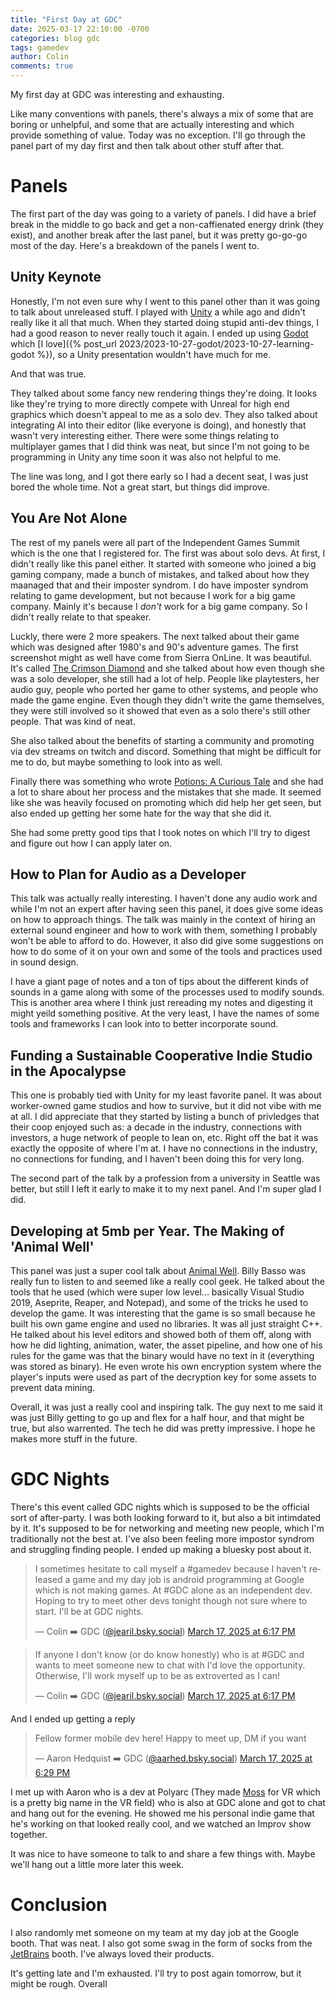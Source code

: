 ```yaml
---
title: "First Day at GDC"
date: 2025-03-17 22:10:00 -0700
categories: blog gdc
tags: gamedev
author: Colin
comments: true
---
```

My first day at GDC was interesting and exhausting.

Like many conventions with panels, there's always a mix of some that are boring or unhelpful, and some that are actually interesting and which provide something of value. Today was no exception. I'll go through the panel part of my day first and then talk about other stuff after that.

# Panels
The first part of the day was going to a variety of panels. I did have a brief break in the middle to go back and get a non-caffienated energy drink (they exist), and another break after the last panel, but it was pretty go-go-go most of the day. Here's a breakdown of the panels I went to.

## Unity Keynote
Honestly, I'm not even sure why I went to this panel other than it was going to talk about unreleased stuff. I played with [Unity](https://unity.com/) a while ago and didn't really like it all that much. When they started doing stupid anti-dev things, I had a good reason to never really touch it again. I ended up using [Godot](https://godotengine.org/) which [I love]({% post_url 2023/2023-10-27-godot/2023-10-27-learning-godot %}), so a Unity presentation wouldn't have much for me.

And that was true.

They talked about some fancy new rendering things they're doing. It looks like they're trying to more directly compete with Unreal for high end graphics which doesn't appeal to me as a solo dev. They also talked about integrating AI into their editor (like everyone is doing), and honestly that wasn't very interesting either. There were some things relating to multiplayer games that I did think was neat, but since I'm not going to be programming in Unity any time soon it was also not helpful to me.

The line was long, and I got there early so I had a decent seat, I was just bored the whole time. Not a great start, but things did improve.

## You Are Not Alone
The rest of my panels were all part of the Independent Games Summit which is the one that I registered for. The first was about solo devs. At first, I didn't really like this panel either. It started with someone who joined a big gaming company, made a bunch of mistakes, and talked about how they maanaged that and their imposter syndrom. I do have imposter syndrom relating to game development, but not because I work for a big game company. Mainly it's because I *don't* work for a big game company. So I didn't really relate to that speaker.

Luckly, there were 2 more speakers. The next talked about their game which was designed after 1980's and 90's adventure games. The first screenshot might as well have come from Sierra OnLine. It was beautiful. It's called [The Crimson Diamond](https://store.steampowered.com/app/1098770/The_Crimson_Diamond/) and she talked about how even though she was a solo developer, she still had a lot of help. People like playtesters, her audio guy, people who ported her game to other systems, and people who made the game engine. Even though they didn't write the game themselves, they were still involved so it showed that even as a solo there's still other people. That was kind of neat.

She also talked about the benefits of starting a community and promoting via dev streams on twitch and discord. Something that might be difficult for me to do, but maybe something to look into as well.

Finally there was something who wrote [Potions: A Curious Tale](https://store.steampowered.com/app/378690/Potions_A_Curious_Tale/) and she had a lot to share about her process and the mistakes that she made. It seemed like she was heavily focused on promoting which did help her get seen, but also ended up getting her some hate for the way that she did it.

She had some pretty good tips that I took notes on which I'll try to digest and figure out how I can apply later on.

## How to Plan for Audio as a Developer
This talk was actually really interesting. I haven't done any audio work and while I'm not an expert after having seen this panel, it does give some ideas on how to approach things. The talk was mainly in the context of hiring an external sound engineer and how to work with them, something I probably won't be able to afford to do. However, it also did give some suggestions on how to do some of it on your own and some of the tools and practices used in sound design.

I have a giant page of notes and a ton of tips about the different kinds of sounds in a game along with some of the processes used to modify sounds. This is another area where I think just rereading my notes and digesting it might yeild something positive. At the very least, I have the names of some tools and frameworks I can look into to better incorporate sound.

## Funding a Sustainable Cooperative Indie Studio in the Apocalypse
This one is probably tied with Unity for my least favorite panel. It was about worker-owned game studios and how to survive, but it did not vibe with me at all. I did appreciate that they started by listing a bunch of privledges that their coop enjoyed such as: a decade in the industry, connections with investors, a huge network of people to lean on, etc. Right off the bat it was exactly the opposite of where I'm at. I have no connections in the industry, no connections for funding, and I haven't been doing this for very long.

The second part of the talk by a profession from a university in Seattle was better, but still I left it early to make it to my next panel. And I'm super glad I did.

## Developing at 5mb per Year. The Making of 'Animal Well'
This panel was just a super cool talk about [Animal Well](https://store.steampowered.com/app/813230/ANIMAL_WELL/). Billy Basso was really fun to listen to and seemed like a really cool geek. He talked about the tools that he used (which were super low level... basically Visual Studio 2019, Aseprite, Reaper, and Notepad), and some of the tricks he used to develop the game. It was interesting that the game is so small because he built his own game engine and used no libraries. It was all just straight C++. He talked about his level editors and showed both of them off, along with how he did lighting, animation, water, the asset pipeline, and how one of his rules for the game was that the binary would have no text in it (everything was stored as binary). He even wrote his own encryption system where the player's inputs were used as part of the decryption key for some assets to prevent data mining. 

Overall, it was just a really cool and inspiring talk. The guy next to me said it was just Billy getting to go up and flex for a half hour, and that might be true, but also warrented. The tech he did was pretty impressive. I hope he makes more stuff in the future.

# GDC Nights
There's this event called GDC nights which is supposed to be the official sort of after-party. I was both looking forward to it, but also a bit intimdated by it. It's supposed to be for networking and meeting new people, which I'm traditionally not the best at. I've also been feeling more impostor syndrom and struggling finding people. I ended up making a bluesky post about it.

<blockquote class="bluesky-embed" data-bluesky-uri="at://did:plc:gie4wy6vo4ixac455zwxapw6/app.bsky.feed.post/3lkmippmnak2b" data-bluesky-cid="bafyreihug6odgdeb6xdxm4lm72eilw2hy5gqlye4gdelqu6pirzzts4qga" data-bluesky-embed-color-mode="system"><p lang="en">I sometimes hesitate to call myself a #gamedev because I haven&#x27;t released a game and my day job is android programming at Google which is not making games. At #GDC alone as an independent dev. Hoping to try to meet other devs tonight though not sure where to start. I&#x27;ll be at GDC nights.</p>&mdash; Colin ➡️ GDC (<a href="https://bsky.app/profile/did:plc:gie4wy6vo4ixac455zwxapw6?ref_src=embed">@jearil.bsky.social</a>) <a href="https://bsky.app/profile/did:plc:gie4wy6vo4ixac455zwxapw6/post/3lkmippmnak2b?ref_src=embed">March 17, 2025 at 6:17 PM</a></blockquote><script async src="https://embed.bsky.app/static/embed.js" charset="utf-8"></script>

<blockquote class="bluesky-embed" data-bluesky-uri="at://did:plc:gie4wy6vo4ixac455zwxapw6/app.bsky.feed.post/3lkmippmvzs2b" data-bluesky-cid="bafyreihtdksiatd2tgowcmdz25npifywvobtybjyh3zzs7u3jx4pegfxja" data-bluesky-embed-color-mode="system"><p lang="en">If anyone I don&#x27;t know (or do know honestly) who is at #GDC and wants to meet someone new to chat with I&#x27;d love the opportunity. Otherwise, I&#x27;ll work myself up to be as extroverted as I can!</p>&mdash; Colin ➡️ GDC (<a href="https://bsky.app/profile/did:plc:gie4wy6vo4ixac455zwxapw6?ref_src=embed">@jearil.bsky.social</a>) <a href="https://bsky.app/profile/did:plc:gie4wy6vo4ixac455zwxapw6/post/3lkmippmvzs2b?ref_src=embed">March 17, 2025 at 6:17 PM</a></blockquote><script async src="https://embed.bsky.app/static/embed.js" charset="utf-8"></script>

And I ended up getting a reply

<blockquote class="bluesky-embed" data-bluesky-uri="at://did:plc:btq6w5h3el65eogojxjm7wxd/app.bsky.feed.post/3lkmjf6tl7c2o" data-bluesky-cid="bafyreigcgvfnfbmvdl4hmp3ekfqccda7b7vtpou4n5nbof5wydp67agxle" data-bluesky-embed-color-mode="system"><p lang="en">Fellow former mobile dev here! Happy to meet up, DM if you want</p>&mdash; Aaron Hedquist ➡️ GDC (<a href="https://bsky.app/profile/did:plc:btq6w5h3el65eogojxjm7wxd?ref_src=embed">@aarhed.bsky.social</a>) <a href="https://bsky.app/profile/did:plc:btq6w5h3el65eogojxjm7wxd/post/3lkmjf6tl7c2o?ref_src=embed">March 17, 2025 at 6:29 PM</a></blockquote><script async src="https://embed.bsky.app/static/embed.js" charset="utf-8"></script>

I met up with Aaron who is a dev at Polyarc (They made [Moss](https://store.steampowered.com/app/846470/Moss/) for VR which is a pretty big name in the VR field) who is also at GDC alone and got to chat and hang out for the evening. He showed me his personal indie game that he's working on that looked really cool, and we watched an Improv show together.

It was nice to have someone to talk to and share a few things with. Maybe we'll hang out a little more later this week.

# Conclusion
I also randomly met someone on my team at my day job at the Google booth. That was neat. I also got some swag in the form of socks from the [JetBrains](https://www.jetbrains.com/) booth. I've always loved their products.

It's getting late and I'm exhausted. I'll try to post again tomorrow, but it might be rough. Overall 